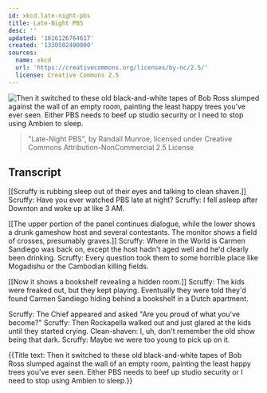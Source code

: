 ```yaml
---
id: xkcd.late-night-pbs
title: Late-Night PBS
desc: ''
updated: '1616126764617'
created: '1330502400000'
sources:
  name: xkcd
  url: 'https://creativecommons.org/licenses/by-nc/2.5/'
  license: Creative Commons 2.5
---
```

![Then it switched to these old black-and-white tapes of Bob Ross slumped against the wall of an empty room, painting the least happy trees you've ever seen. Either PBS needs to beef up studio security or I need to stop using Ambien to sleep.](https://imgs.xkcd.com/comics/late_night_pbs.png)
> "Late-Night PBS", by Randall Munroe, licensed under Creative Commons Attribution-NonCommercial 2.5 License

## Transcript
[[Scruffy is rubbing sleep out of their eyes and talking to clean shaven.]]
Scruffy: Have you ever watched PBS late at night?
Scruffy: I fell asleep after 
Downton
 and woke up at like 3 AM.

[[The upper portion of the panel continues dialogue, while the lower shows a drunk gameshow host and several contestants.  The monitor shows a field of crosses, presumably graves.]]
Scruffy: 
Where in the World is Carmen Sandiego
 was back on, except the host hadn't aged well and he'd clearly been drinking.
Scruffy: Every question took them to some horrible place like Mogadishu or the Cambodian killing fields.

[[Now it shows a bookshelf revealing a hidden room.]]
Scruffy: The kids were freaked out, but they kept playing.  Eventually they were told they'd found Carmen Sandiego hiding behind a bookshelf in a Dutch apartment.

Scruffy: The Chief appeared and asked "Are you 
proud
 of what you've become?"
Scruffy: Then Rockapella walked out and just glared at the kids until they started crying.
Clean-shaven: I, uh, don't remember the old show being that dark.
Scruffy: Maybe we were too young to pick up on it.

{{Title text: Then it switched to these old black-and-white tapes of Bob Ross slumped against the wall of an empty room, painting the least happy trees you've ever seen. Either PBS needs to beef up studio security or I need to stop using Ambien to sleep.}}
